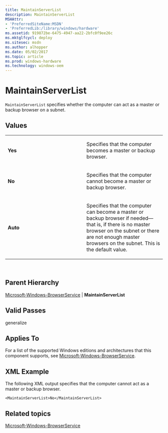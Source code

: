 ```yaml
---
title: MaintainServerList
description: MaintainServerList
MSHAttr:
- 'PreferredSiteName:MSDN'
- 'PreferredLib:/library/windows/hardware'
ms.assetid: 919872be-6475-4947-aa22-2bfc0f9ee26c
ms.mktglfcycl: deploy
ms.sitesec: msdn
ms.author: alhopper
ms.date: 05/02/2017
ms.topic: article
ms.prod: windows-hardware
ms.technology: windows-oem
---
```


# MaintainServerList


`MaintainServerList` specifies whether the computer can act as a master or backup browser on a subnet.

## Values


<table>
<colgroup>
<col width="50%" />
<col width="50%" />
</colgroup>
<tbody>
<tr class="odd">
<td><p><strong>Yes</strong></p></td>
<td><p>Specifies that the computer becomes a master or backup browser.</p></td>
</tr>
<tr class="even">
<td><p><strong>No</strong></p></td>
<td><p>Specifies that the computer cannot become a master or backup browser.</p></td>
</tr>
<tr class="odd">
<td><p><strong>Auto</strong></p></td>
<td><p>Specifies that the computer can become a master or backup browser if needed—that is, if there is no master browser on the subnet or there are not enough master browsers on the subnet. This is the default value.</p></td>
</tr>
</tbody>
</table>

 

## Parent Hierarchy


[Microsoft-Windows-BrowserService](microsoft-windows-browserservice.md) | **MaintainServerList**

## Valid Passes


generalize

## Applies To


For a list of the supported Windows editions and architectures that this component supports, see [Microsoft-Windows-BrowserService](microsoft-windows-browserservice.md).

## XML Example


The following XML output specifies that the computer cannot act as a master or backup browser.

```
<MaintainServerList>No</MaintainServerList>
```

## Related topics


[Microsoft-Windows-BrowserService](microsoft-windows-browserservice.md)

 

 







